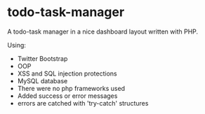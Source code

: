# todo-task-manager
A todo-task manager in a nice dashboard layout written with PHP.

Using:
 - Twitter Bootstrap
 - OOP
 - XSS and SQL injection protections
 - MySQL database
 - There were no php frameworks used
 - Added success or error messages
 - errors are catched with 'try-catch' structures
